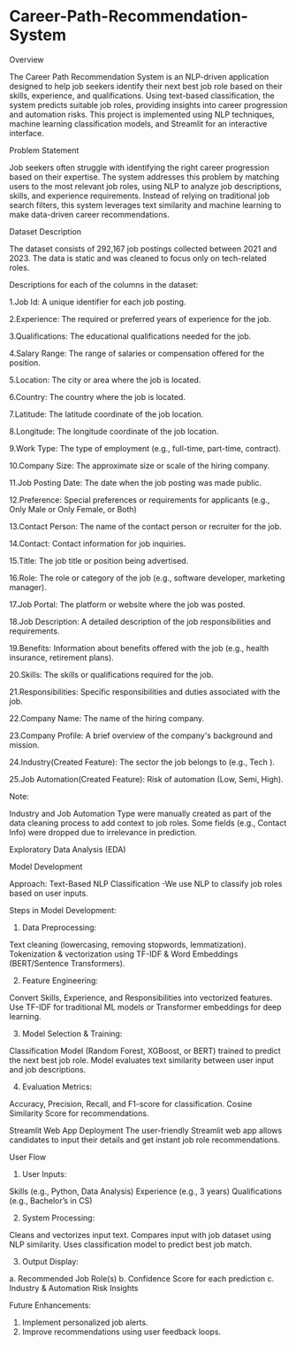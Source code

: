 # Career-Path-Recommendation-System

Overview

The Career Path Recommendation System is an NLP-driven application designed to help job seekers identify their next best job role based on their skills, experience, and qualifications. Using text-based classification, the system predicts suitable job roles, providing insights into career progression and automation risks.
This project is implemented using NLP techniques, machine learning classification models, and Streamlit for an interactive interface.


Problem Statement

Job seekers often struggle with identifying the right career progression based on their expertise. The system addresses this problem by matching users to the most relevant job roles, using NLP to analyze job descriptions, skills, and experience requirements.
Instead of relying on traditional job search filters, this system leverages text similarity and machine learning to make data-driven career recommendations.

Dataset Description

The dataset consists of 292,167 job postings collected between 2021 and 2023. The data is static and was cleaned to focus only on tech-related roles.

Descriptions for each of the columns in the dataset:

1.Job Id: A unique identifier for each job posting.

2.Experience: The required or preferred years of experience for the job.

3.Qualifications: The educational qualifications needed for the job.

4.Salary Range: The range of salaries or compensation offered for the position.

5.Location: The city or area where the job is located.

6.Country: The country where the job is located.

7.Latitude: The latitude coordinate of the job location.

8.Longitude: The longitude coordinate of the job location.

9.Work Type: The type of employment (e.g., full-time, part-time, contract).

10.Company Size: The approximate size or scale of the hiring company.

11.Job Posting Date: The date when the job posting was made public.

12.Preference: Special preferences or requirements for applicants (e.g., Only Male or Only Female, or Both)

13.Contact Person: The name of the contact person or recruiter for the job.

14.Contact: Contact information for job inquiries.

15.Title: The job title or position being advertised.

16.Role: The role or category of the job (e.g., software developer, marketing manager).

17.Job Portal: The platform or website where the job was posted.

18.Job Description: A detailed description of the job responsibilities and requirements.

19.Benefits: Information about benefits offered with the job (e.g., health insurance, retirement plans).

20.Skills: The skills or qualifications required for the job.

21.Responsibilities: Specific responsibilities and duties associated with the job.

22.Company Name: The name of the hiring company.

23.Company Profile: A brief overview of the company's background and mission.

24.Industry(Created Feature):	The sector the job belongs to (e.g., Tech ).

25.Job Automation(Created Feature):	Risk of automation (Low, Semi, High).

Note:

Industry and Job Automation Type were manually created as part of the data cleaning process to add context to job roles.
Some fields (e.g., Contact Info) were dropped due to irrelevance in prediction.

 Exploratory Data Analysis (EDA)






  Model Development
  
Approach: Text-Based NLP Classification
-We use NLP to classify job roles based on user inputs.

Steps in Model Development:
1. Data Preprocessing:

Text cleaning (lowercasing, removing stopwords, lemmatization).
Tokenization & vectorization using TF-IDF & Word Embeddings (BERT/Sentence Transformers).

2. Feature Engineering:

Convert Skills, Experience, and Responsibilities into vectorized features.
Use TF-IDF for traditional ML models or Transformer embeddings for deep learning.

3. Model Selection & Training:

Classification Model (Random Forest, XGBoost, or BERT) trained to predict the next best job role.
Model evaluates text similarity between user input and job descriptions.

4. Evaluation Metrics:

Accuracy, Precision, Recall, and F1-score for classification.
Cosine Similarity Score for recommendations.

Streamlit Web App Deployment
The user-friendly Streamlit web app allows candidates to input their details and get instant job role recommendations.

User Flow

1. User Inputs:

Skills (e.g., Python, Data Analysis)
Experience (e.g., 3 years)
Qualifications (e.g., Bachelor’s in CS)

2. System Processing:

Cleans and vectorizes input text.
Compares input with job dataset using NLP similarity.
Uses classification model to predict best job match.

3. Output Display:

a. Recommended Job Role(s)
b. Confidence Score for each prediction
c. Industry & Automation Risk Insights

Future Enhancements:

1. Implement personalized job alerts.
2. Improve recommendations using user feedback loops.

